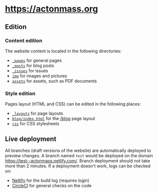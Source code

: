 # https://actonmass.org

## Edition

### Content edition

The website content is located in the following directories:
- [`_pages`](/_pages) for general pages
- [`_posts`](/_posts) for blog posts
- [`_issues`](/_issues) for issues
- [`img`](/img) for images and pictures
- [`assets`](/assets) for assets, such as PDF documents

### Style edition

Pages layout (HTML and CSS) can be edited in the following places:
- [`_layouts`](/_layouts) for page layouts
- [`blog/index.html`](/blog/index.html) for the [/blog](https://actonmass.org/blog/) page layout
- [`css`](/css) for CSS stylesheets


## Live deployment

All branches (draft versions of the website) are automatically deployed to preview changes. A branch named `test` would be deployed on the domain https://test--actonmass.netlify.com/.
Branch deployment should not take more than 2 minutes. 
If a deployment doesn't work, logs can be checked on:
- [Netlify](https://app.netlify.com/sites/actonmass/deploys) for the build log (requires login)
- [CircleCI](https://circleci.com/gh/fpagnoux/actonmass-website) for general checks on the code
